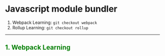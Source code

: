 # Javascript module bundler

1. Webpack Learning: `git checkout webpack`
2. Rollup Learning: `git checkout rollup`

---

## <span style="color:green">**1. Webpack Learning**<span>


```{include} ./webpackApp/README.md
```
